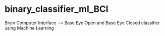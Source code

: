# binary_classifier_ml_BCI
Brain Computer Interface --> Base Eye Open and Base Eye Closed  classifier using Machine Learning
